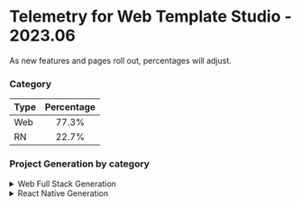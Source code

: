 # Telemetry for Web Template Studio - 2023.06

As new features and pages roll out, percentages  will adjust.

### Category

|Type|Percentage|
|:---|:---:|
|Web|77.3%|
|RN|22.7%|

### Project Generation by category

<details>
<summary>Web Full Stack Generation</summary>

### Frontend Frameworks

|Framework Type|Percentage|
|:---|:---:|
|React|74.3%|
|Angular|17.4%|
|Vue|8.3%|

### Backend Frameworks

|Framework Type|Percentage|
|:---|:---:|
|Node|60.6%|
|AspNet|22.9%|
|Flask|14.7%|
|Moleculer|1.8%|

### Pages

|Pages|Percentage|
|:---|:---:|
|Blank|48.7%|
|Grid|19.6%|
|Master Detail|17.9%|
|List|13.8%|


</details>

<details>
<summary>React Native Generation</summary>

### Project Types

|Framework Type|Percentage|
|:---|:---:|
|Tabbed|100%|

### Pages

|Pages|Percentage|
|:---|:---:|
|Blank|64.1%|
|MasterDetail|21.8%|
|Settings|14.1%|


</details>

